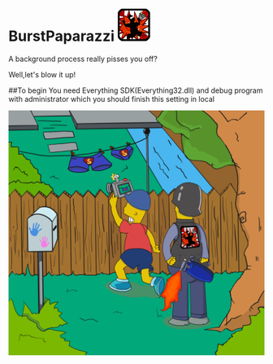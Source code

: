 # BurstPaparazzi ![icon](https://github.com/TyrealGray/BurstPaparazzi/blob/master/BurstPaparazzi/icon/tub.png)
A background process really pisses you off?

Well,let's blow it up!

##To begin
You need Everything SDK(Everything32.dll) and debug program with administrator which you should finish this setting in local

![poster](https://github.com/TyrealGray/BurstPaparazzi/blob/master/BurstPaparazzi/BurstPaparazzi.jpg)
